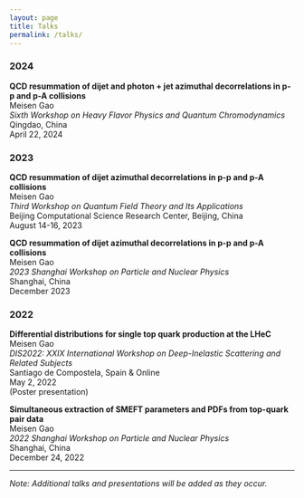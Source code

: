 ```yaml
---
layout: page
title: Talks
permalink: /talks/
---
```


### 2024

**QCD resummation of dijet and photon + jet azimuthal decorrelations in p-p and p-A collisions**  
Meisen Gao  
*Sixth Workshop on Heavy Flavor Physics and Quantum Chromodynamics*  
Qingdao, China  
April 22, 2024

### 2023

**QCD resummation of dijet azimuthal decorrelations in p-p and p-A collisions**  
Meisen Gao  
*Third Workshop on Quantum Field Theory and Its Applications*  
Beijing Computational Science Research Center, Beijing, China  
August 14-16, 2023

**QCD resummation of dijet azimuthal decorrelations in p-p and p-A collisions**  
Meisen Gao  
*2023 Shanghai Workshop on Particle and Nuclear Physics*  
Shanghai, China  
December 2023

### 2022

**Differential distributions for single top quark production at the LHeC**  
Meisen Gao  
*DIS2022: XXIX International Workshop on Deep-Inelastic Scattering and Related Subjects*  
Santiago de Compostela, Spain & Online  
May 2, 2022  
(Poster presentation)

**Simultaneous extraction of SMEFT parameters and PDFs from top-quark pair data**  
Meisen Gao  
*2022 Shanghai Workshop on Particle and Nuclear Physics*  
Shanghai, China  
December 24, 2022

---

*Note: Additional talks and presentations will be added as they occur.*

